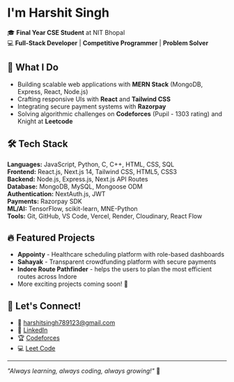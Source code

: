 # I'm Harshit Singh

🎓 **Final Year CSE Student** at NIT Bhopal  
💻 **Full-Stack Developer** | **Competitive Programmer** | **Problem Solver**

## 🚀 What I Do
- Building scalable web applications with **MERN Stack** (MongoDB, Express, React, Node.js)
- Crafting responsive UIs with **React** and **Tailwind CSS**
- Integrating secure payment systems with **Razorpay**
- Solving algorithmic challenges on **Codeforces** (Pupil - 1303 rating) and Knight at **Leetcode**

## 🛠️ Tech Stack
**Languages:** JavaScript, Python, C, C++, HTML, CSS, SQL  
**Frontend:** React.js, Next.js 14, Tailwind CSS, HTML5, CSS3  
**Backend:** Node.js, Express.js, Next.js API Routes  
**Database:** MongoDB, MySQL, Mongoose ODM  
**Authentication:** NextAuth.js, JWT  
**Payments:** Razorpay SDK  
**ML/AI:** TensorFlow, scikit-learn, MNE-Python  
**Tools:** Git, GitHub, VS Code, Vercel, Render, Cloudinary, React Flow

## 🔥 Featured Projects
- **Appointy** - Healthcare scheduling platform with role-based dashboards
- **Sahayak** - Transparent crowdfunding platform with secure payments
- **Indore Route Pathfinder** - helps the users to plan the most efficient routes across Indore
- More exciting projects coming soon! 🚧


## 🌟 Let's Connect!
- 📧 harshitsingh789123@gmail.com
- 💼 [LinkedIn](https://www.linkedin.com/in/harshit-singh-a7a360276)
- 🏆 [Codeforces](https://codeforces.com/profile/harshit_0705)
- 💻 [Leet Code](https://leetcode.com/u/harshit0705)

---
*"Always learning, always coding, always growing!"* 🌱
